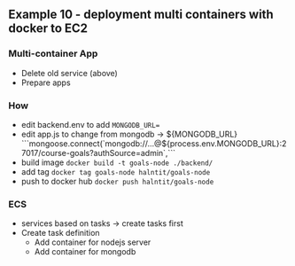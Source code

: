 ## Example 10 - deployment multi containers with docker to EC2

### Multi-container App
- Delete old service (above)
- Prepare apps

### How
- edit backend.env to add
    ```MONGODB_URL=```
- edit app.js to change from mongodb -> ${MONGODB_URL}
    ```mongoose.connect(`mongodb://...@${process.env.MONGODB_URL}:27017/course-goals?authSource=admin`,```
- build image
    ```docker build -t goals-node ./backend/```
- add tag
    ```docker tag goals-node halntit/goals-node```
- push to docker hub
    ```docker push halntit/goals-node```

### ECS
- services based on tasks -> create tasks first
- Create task definition
  - Add container for nodejs server
  - Add container for mongodb